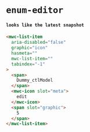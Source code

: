 # `enum-editor`

#### `looks like the latest snapshot`

```html
<mwc-list-item
  aria-disabled="false"
  graphic="icon"
  hasmeta=""
  mwc-list-item=""
  tabindex="-1"
>
  <span>
    Dummy_ctlModel
  </span>
  <mwc-icon slot="meta">
    edit
  </mwc-icon>
  <span slot="graphic">
    5
  </span>
</mwc-list-item>

```

